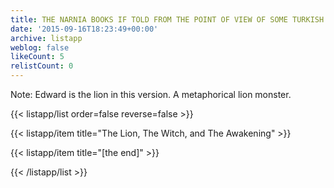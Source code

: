 ```yaml
---
title: THE NARNIA BOOKS IF TOLD FROM THE POINT OF VIEW OF SOME TURKISH DELIGHT
date: '2015-09-16T18:23:49+00:00'
archive: listapp
weblog: false
likeCount: 5
relistCount: 0
---
```


Note: Edward is the lion in this version. A metaphorical lion monster.

<!--more-->

{{< listapp/list order=false reverse=false >}}

   {{< listapp/item title="The Lion, The Witch, and The Awakening" >}}

   {{< listapp/item title="[the end]" >}}

{{< /listapp/list >}}
